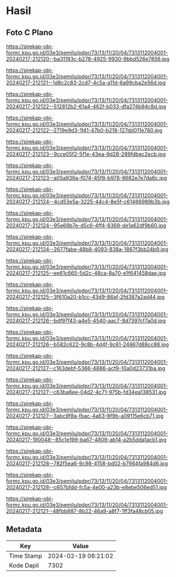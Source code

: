 # Hasil

## Foto C Plano

https://sirekap-obj-formc.kpu.go.id/03e3/pemilu/pdpr/73/13/11/20/04/7313112004001-20240217-212120--ba31193c-b278-4925-9930-9bbd526e7856.jpg

https://sirekap-obj-formc.kpu.go.id/03e3/pemilu/pdpr/73/13/11/20/04/7313112004001-20240217-212121--1d8c2c83-2cd7-4c5a-a11d-6a99cba2e56d.jpg

https://sirekap-obj-formc.kpu.go.id/03e3/pemilu/pdpr/73/13/11/20/04/7313112004001-20240217-212122--512812b2-61a4-462f-b033-dfa274b94c8d.jpg

https://sirekap-obj-formc.kpu.go.id/03e3/pemilu/pdpr/73/13/11/20/04/7313112004001-20240217-212122--2719e9d3-1f41-47b0-b218-127dd011e780.jpg

https://sirekap-obj-formc.kpu.go.id/03e3/pemilu/pdpr/73/13/11/20/04/7313112004001-20240217-212123--9cce05f2-5f1e-43ea-9d28-289fdbec2ecb.jpg

https://sirekap-obj-formc.kpu.go.id/03e3/pemilu/pdpr/73/13/11/20/04/7313112004001-20240217-212123--a05a936a-f074-45f8-b978-8682e7e7da6c.jpg

https://sirekap-obj-formc.kpu.go.id/03e3/pemilu/pdpr/73/13/11/20/04/7313112004001-20240217-212124--4cd53e5a-3225-44c4-8e5f-c61466989b3b.jpg

https://sirekap-obj-formc.kpu.go.id/03e3/pemilu/pdpr/73/13/11/20/04/7313112004001-20240217-212124--95e69b7e-d5c6-4ff4-8369-de1a62df9b60.jpg

https://sirekap-obj-formc.kpu.go.id/03e3/pemilu/pdpr/73/13/11/20/04/7313112004001-20240217-212124--2677fabe-48b8-4093-838a-1867f3bb24b9.jpg

https://sirekap-obj-formc.kpu.go.id/03e3/pemilu/pdpr/73/13/11/20/04/7313112004001-20240217-212125--ee61c665-5d2c-48ca-8a70-e1f641458dae.jpg

https://sirekap-obj-formc.kpu.go.id/03e3/pemilu/pdpr/73/13/11/20/04/7313112004001-20240217-212125--3f610a20-b1cc-43d9-86af-2fd387a2ad44.jpg

https://sirekap-obj-formc.kpu.go.id/03e3/pemilu/pdpr/73/13/11/20/04/7313112004001-20240217-212126--bdf97f43-a4e5-4540-aac7-8d7397cf7a0d.jpg

https://sirekap-obj-formc.kpu.go.id/03e3/pemilu/pdpr/73/13/11/20/04/7313112004001-20240217-212126--b582c622-9c8b-4d4f-9c61-24867d88cc88.jpg

https://sirekap-obj-formc.kpu.go.id/03e3/pemilu/pdpr/73/13/11/20/04/7313112004001-20240217-212127--c163debf-5366-4886-acf9-10a0d23731ba.jpg

https://sirekap-obj-formc.kpu.go.id/03e3/pemilu/pdpr/73/13/11/20/04/7313112004001-20240217-212127--c63ba6ee-04d2-4c71-975b-fd34ea138531.jpg

https://sirekap-obj-formc.kpu.go.id/03e3/pemilu/pdpr/73/13/11/20/04/7313112004001-20240217-212127--3abc9f8a-fbac-4a63-8f9b-a09115e6cb71.jpg

https://sirekap-obj-formc.kpu.go.id/03e3/pemilu/pdpr/73/13/11/20/04/7313112004001-20240217-190048--85c1e199-ba67-4809-ab14-a2b5dda1acb1.jpg

https://sirekap-obj-formc.kpu.go.id/03e3/pemilu/pdpr/73/13/11/20/04/7313112004001-20240217-212128--782f5ea6-9c98-4158-bd02-b7984fa984d6.jpg

https://sirekap-obj-formc.kpu.go.id/03e3/pemilu/pdpr/73/13/11/20/04/7313112004001-20240217-212128--c657bfdd-fc5a-4e00-a23b-e8ebe506ed51.jpg

https://sirekap-obj-formc.kpu.go.id/03e3/pemilu/pdpr/73/13/11/20/04/7313112004001-20240217-212121--48fbb887-8b22-46a9-a8f7-1ff3fa48cb05.jpg


## Metadata

| Key        | Value               |
| ---------- | ------------------- |
| Time Stamp | 2024-02-19 06:21:02 |
| Kode Dapil | 7302                |



